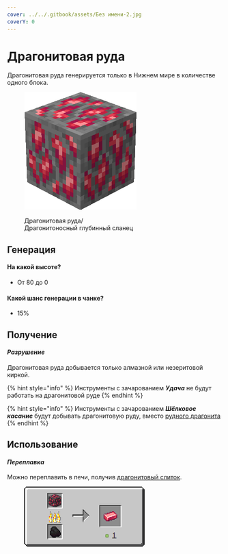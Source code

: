```yaml
---
cover: ../../.gitbook/assets/Без имени-2.jpg
coverY: 0
---
```


# Драгонитовая руда

Драгонитовая руда генерируется только в Нижнем мире в количестве одного блока.

<figure><img src="../../.gitbook/assets/red_ore.gif" alt=""><figcaption><p>Драгонитовая руда/<br>Драгонитоносный глубинный сланец</p></figcaption></figure>

## Генерация

#### На какой высоте?

* От 80 до 0

#### Какой шанс генерации в чанке?

* 15%

## Получение

#### _Разрушение_

Драгонитовая руда добывается только алмазной или незеритовой киркой.

{% hint style="info" %}
Инструменты с зачарованием _**Удача**_ не будут работать на драгонитовой руде
{% endhint %}

{% hint style="info" %}
Инструменты с зачарованием _**Шёлковое касание**_ будут добывать драгонитовую руду, вместо [рудного драгонита](../materialy/metally-i-mineraly/rudnyi-dragonit.md)
{% endhint %}

## Использование

#### _Переплавка_

Можно переплавить в печи, получив [драгонитовый слиток](../materialy/metally-i-mineraly/dragonitovyi-slitok.md).

<figure><img src="../../.gitbook/assets/red_ore_ingot_result.gif" alt=""><figcaption></figcaption></figure>
